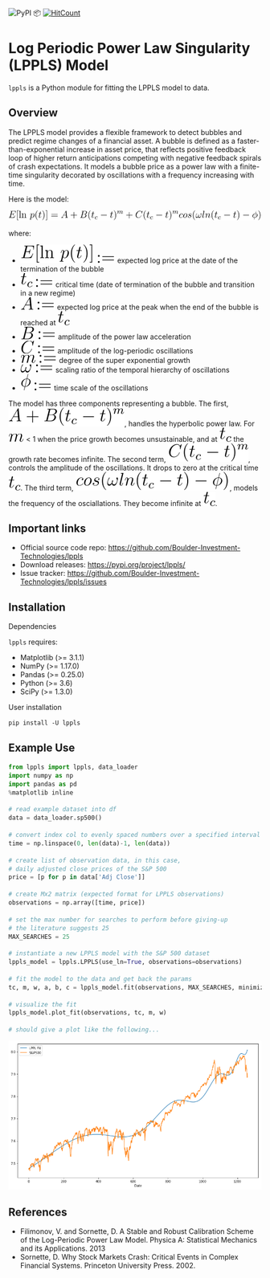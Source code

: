 ![PyPI 📦   ](https://github.com/Boulder-Investment-Technologies/lppls/workflows/PyPI%20%F0%9F%93%A6%20%20%20/badge.svg?branch=master)
[![HitCount](http://hits.dwyl.com/Boulder-Investment-Technologies/lppls.svg)](http://hits.dwyl.com/Boulder-Investment-Technologies/lppls)

# Log Periodic Power Law Singularity (LPPLS) Model 
`lppls` is a Python module for fitting the LPPLS model to data.


## Overview
The LPPLS model provides a flexible framework to detect bubbles and predict regime changes of a financial asset. A bubble is defined as a faster-than-exponential increase in asset price, that reflects positive feedback loop of higher return anticipations competing with negative feedback spirals of crash expectations. It models a bubble price as a power law with a finite-time singularity decorated by oscillations with a frequency increasing with time. 

Here is the model:

![LPPLS Model](https://github.com/Boulder-Investment-Technologies/lppls/raw/master/img/latex/LPPLS_Model.svg)

  where:

  - ![Expected Log Price](https://github.com/Boulder-Investment-Technologies/lppls/raw/master/img/latex/Expected_Log_Price.svg) ![Colon Equals](https://github.com/Boulder-Investment-Technologies/lppls/raw/master/img/latex/coloneq.svg) expected log price at the date of the termination of the bubble
  - ![Critical Time](https://github.com/Boulder-Investment-Technologies/lppls/raw/master/img/latex/Critical_Time.svg) ![Colon Equals](https://github.com/Boulder-Investment-Technologies/lppls/raw/master/img/latex/coloneq.svg) critical time (date of termination of the bubble and transition in a new regime) 
  - ![A](https://github.com/Boulder-Investment-Technologies/lppls/raw/master/img/latex/A.svg) ![Colon Equals](https://github.com/Boulder-Investment-Technologies/lppls/raw/master/img/latex/coloneq.svg) expected log price at the peak when the end of the bubble is reached at ![Critical Time](https://github.com/Boulder-Investment-Technologies/lppls/raw/master/img/latex/Critical_Time.svg)
  - ![B](https://github.com/Boulder-Investment-Technologies/lppls/raw/master/img/latex/B.svg) ![Colon Equals](https://github.com/Boulder-Investment-Technologies/lppls/raw/master/img/latex/coloneq.svg) amplitude of the power law acceleration
  - ![C](https://github.com/Boulder-Investment-Technologies/lppls/raw/master/img/latex/C.svg) ![Colon Equals](https://github.com/Boulder-Investment-Technologies/lppls/raw/master/img/latex/coloneq.svg) amplitude of the log-periodic oscillations
  - ![m](https://github.com/Boulder-Investment-Technologies/lppls/raw/master/img/latex/m.svg) ![Colon Equals](https://github.com/Boulder-Investment-Technologies/lppls/raw/master/img/latex/coloneq.svg) degree of the super exponential growth
  - ![omega](https://github.com/Boulder-Investment-Technologies/lppls/raw/master/img/latex/omega.svg) ![Colon Equals](https://github.com/Boulder-Investment-Technologies/lppls/raw/master/img/latex/coloneq.svg) scaling ratio of the temporal hierarchy of oscillations
  - ![phi](https://github.com/Boulder-Investment-Technologies/lppls/raw/master/img/latex/phi.svg) ![Colon Equals](https://github.com/Boulder-Investment-Technologies/lppls/raw/master/img/latex/coloneq.svg) time scale of the oscillations
    
The model has three components representing a bubble. The first, ![LPPLS Term 1](https://github.com/Boulder-Investment-Technologies/lppls/raw/master/img/latex/LPPLS_Term_1.svg), handles the hyperbolic power law. For ![m](https://github.com/Boulder-Investment-Technologies/lppls/raw/master/img/latex/m.svg) < 1 when the price growth becomes unsustainable, and at ![Critical Time](https://github.com/Boulder-Investment-Technologies/lppls/raw/master/img/latex/Critical_Time.svg) the growth rate becomes infinite. The second term, ![LPPLS Term 2](https://github.com/Boulder-Investment-Technologies/lppls/raw/master/img/latex/LPPLS_Term_2.svg), controls the amplitude of the oscillations. It drops to zero at the critical time ![Critical Time](https://github.com/Boulder-Investment-Technologies/lppls/raw/master/img/latex/Critical_Time.svg). The third term, ![LPPLS Term 3](https://github.com/Boulder-Investment-Technologies/lppls/raw/master/img/latex/LPPLS_Term_3.svg), models the frequency of the osciallations. They become infinite at ![Critical Time](https://github.com/Boulder-Investment-Technologies/lppls/raw/master/img/latex/Critical_Time.svg).

## Important links
 - Official source code repo: https://github.com/Boulder-Investment-Technologies/lppls
 - Download releases: https://pypi.org/project/lppls/
 - Issue tracker: https://github.com/Boulder-Investment-Technologies/lppls/issues

## Installation
Dependencies

`lppls` requires:
 - Matplotlib (>= 3.1.1)
 - NumPy (>= 1.17.0)
 - Pandas (>= 0.25.0)
 - Python (>= 3.6)
 - SciPy (>= 1.3.0)

User installation
```
pip install -U lppls
```

## Example Use
```python
from lppls import lppls, data_loader
import numpy as np
import pandas as pd
%matplotlib inline

# read example dataset into df 
data = data_loader.sp500()

# convert index col to evenly spaced numbers over a specified interval
time = np.linspace(0, len(data)-1, len(data))

# create list of observation data, in this case, 
# daily adjusted close prices of the S&P 500
price = [p for p in data['Adj Close']]

# create Mx2 matrix (expected format for LPPLS observations)
observations = np.array([time, price])

# set the max number for searches to perform before giving-up
# the literature suggests 25
MAX_SEARCHES = 25

# instantiate a new LPPLS model with the S&P 500 dataset
lppls_model = lppls.LPPLS(use_ln=True, observations=observations)

# fit the model to the data and get back the params
tc, m, w, a, b, c = lppls_model.fit(observations, MAX_SEARCHES, minimizer='Nelder-Mead')

# visualize the fit
lppls_model.plot_fit(observations, tc, m, w)

# should give a plot like the following...
```

![LPPLS Fit to the S&P500 Dataset](https://github.com/Boulder-Investment-Technologies/lppls/raw/master/img/sp500_lppls_fit.png)

## References
 - Filimonov, V. and Sornette, D. A Stable and Robust Calibration Scheme of the Log-Periodic Power Law Model. Physica A: Statistical Mechanics and its Applications. 2013
 - Sornette, D. Why Stock Markets Crash: Critical Events in Complex Financial Systems. Princeton University Press. 2002.
